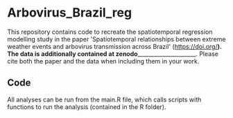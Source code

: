 # Arbovirus_Brazil_reg

This repository contains code to recreate the spatiotemporal regression modelling study in the paper 'Spatiotemporal relationships between extreme weather events and arbovirus transmission across Brazil' (https://doi.org/________). The data is additionally contained at zenodo_____________________________. Please cite both the paper and the data when including them in your work. 

## Code
All analyses can be run from the main.R file, which calls scripts with functions to run the analysis (contained in the R folder). 